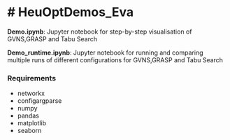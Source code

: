 # # HeuOptDemos_Eva
**Demo.ipynb**: Jupyter notebook for step-by-step visualisation of GVNS,GRASP and Tabu Search

**Demo_runtime.ipynb**: Jupyter notebook for running and comparing multiple runs of different configurations for GVNS,GRASP and Tabu Search

### Requirements
- networkx
- configargparse
- numpy
- pandas
- matplotlib
- seaborn
